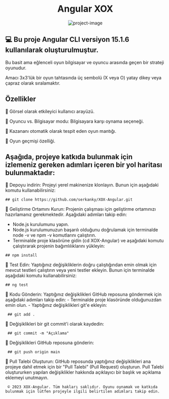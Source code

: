 

<h1 align="center" id="title">Angular XOX</h1>

<p align="center"><img src="https://socialify.git.ci/serkanky/XOX-Angular/image?font=Source%20Code%20Pro&amp;name=1&amp;owner=1&amp;pattern=Overlapping%20Hexagons&amp;theme=Dark" alt="project-image"></p>

<p id="description">
  
   ## 💻 Bu proje Angular CLI versiyon 15.1.6 kullanılarak oluşturulmuştur.
  
  Bu basit ama eğlenceli oyun bilgisayar ve oyuncu arasında geçen bir strateji oyunudur. 
  
  Amacı 3x3'lük bir oyun tahtasında üç sembolü (X veya O) yatay dikey veya çapraz olarak sıralamaktır.
  
  ## Özellikler  
  📌  Görsel olarak etkileyici kullanıcı arayüzü.
  
  📌  Oyuncu vs. Bilgisayar modu: Bilgisayara karşı oynama seçeneği.
  
  📌  Kazananı otomatik olarak tespit eden oyun mantığı. 
  
  📌  Oyun geçmişi özelliği.

   ## Aşağıda, projeye katkıda bulunmak için izlemeniz gereken adımları içeren bir yol haritası bulunmaktadır:
  
   🎈 Depoyu indirin: Projeyi yerel makinenize klonlayın. Bunun için aşağıdaki komutu kullanabilirsiniz:
  
    ## git clone https://github.com/serkanky/XOX-Angular.git

   🎈 Geliştirme Ortamını Kurun: Projenin çalışması için geliştirme ortamınızı hazırlamanız gerekmektedir. Aşağıdaki adımları takip edin:
   - Node.js kurulumunu yapın.
   - Node.js kurulumunuzun başarılı olduğunu doğrulamak için terminalde node -v ve npm -v komutlarını çalıştırın.
   - Terminalde proje klasörüne gidin (cd XOX-Angular) ve aşağıdaki komutu çalıştırarak projenin bağımlılıklarını yükleyin:
  
    ## npm install 
    
   🎈 Test Edin: Yaptığınız değişikliklerin doğru çalıştığından emin olmak için mevcut testleri çalıştırın veya yeni testler ekleyin. Bunun için terminalde aşağıdaki komutu kullanabilirsiniz:
  
    ## ng test 

   🎈 Kodu Gönderin: Yaptığınız değişiklikleri GitHub reposuna göndermek için aşağıdaki adımları takip edin:
    - Terminalde proje klasöründe olduğunuzdan emin olun.
    - Yaptığınız değişiklikleri git'e ekleyin:
  
     ## git add .
  
   🎈 Değişiklikleri bir git commit'i olarak kaydedin:
  
     ## git commit -m "Açıklama"

   🎈 Değişiklikleri GitHub reposuna gönderin:
  
     ## git push origin main
  
   🎈 Pull Talebi Oluşturun: GitHub reposunda yaptığınız değişiklikleri ana projeye dahil etmek için bir "Pull Talebi" (Pull Request) oluşturun. 
     Pull Talebi oluştururken yapılan değişiklikler hakkında açıklayıcı bir başlık ve açıklama eklemeyi unutmayın.

     © 2023 XOX-Angular. Tüm hakları saklıdır. Oyunu oynamak ve katkıda bulunmak için lütfen projeyle ilgili belirtilen adımları takip edin.
